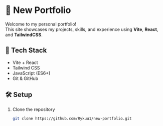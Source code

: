# 🌅 New Portfolio

Welcome to my personal portfolio!  
This site showcases my projects, skills, and experience using **Vite**, **React**, and **TailwindCSS**.

## 🚀 Tech Stack
- Vite + React
- Tailwind CSS
- JavaScript (ES6+)
- Git & GitHub

## 🛠️ Setup
1. Clone the repository  
   ```bash
   git clone https://github.com/Rykuu1/new-portfolio.git
